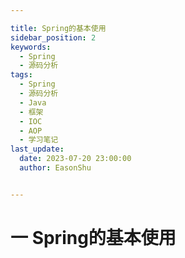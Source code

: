 ```yaml
---

title: Spring的基本使用
sidebar_position: 2
keywords:
  - Spring
  - 源码分析
tags:
  - Spring
  - 源码分析
  - Java
  - 框架
  - IOC
  - AOP
  - 学习笔记
last_update:
  date: 2023-07-20 23:00:00
  author: EasonShu


---
```


# 一 Spring的基本使用